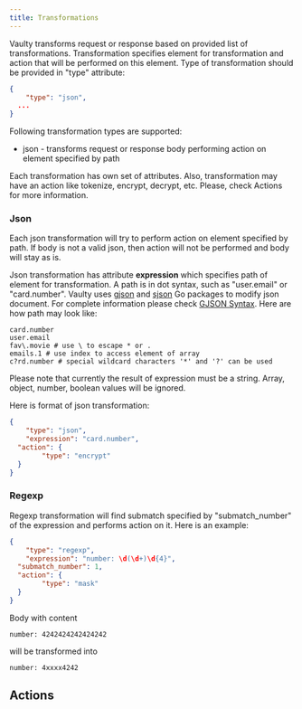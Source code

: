 ```yaml
---
title: Transformations
---
```


Vaulty transforms request or response based on provided list of transformations. Transformation specifies element for transformation and action that will be performed on this element. Type of transformation should be provided in "type" attribute:

```json
{
	"type": "json",
  ...
}
```

Following transformation types are supported:

- json - transforms request or response body performing action on element specified by path

Each transformation has own set of attributes. Also, transformation may have an action like tokenize, encrypt, decrypt, etc. Please, check Actions for more information.

### Json

Each json transformation will try to perform action on element specified by path. If body is not a valid json, then action will not be performed and body will stay as is.

Json transformation has attribute **expression** which specifies path of element for transformation. A path is in dot syntax, such as "user.email" or "card.number". Vaulty uses [gjson](https://github.com/tidwall/gjson) and [sjson](https://github.com/tidwall/sjson) Go packages to modify json document. For complete information please check [GJSON Syntax](https://github.com/tidwall/gjson/blob/master/SYNTAX.md). Here are how path may look like:

```
card.number
user.email
fav\.movie # use \ to escape * or .
emails.1 # use index to access element of array
c?rd.number # special wildcard characters '*' and '?' can be used
```

Please note that currently the result of expression must be a string. Array, object, number, boolean values will be ignored.

Here is format of json transformation:

```json
{
	"type": "json",
	"expression": "card.number",
  "action": {
		"type": "encrypt"
  }
}
```

### Regexp

Regexp transformation will find submatch specified by "submatch_number" of the expression and performs action on it.  Here is an example:

```json
{
	"type": "regexp",
	"expression": "number: \d(\d+)\d{4}",
  "submatch_number": 1,
  "action": {
		"type": "mask"
  }
}
```

Body with content

```
number: 4242424242424242
```

will be transformed into

```
number: 4xxxx4242
```

## Actions
